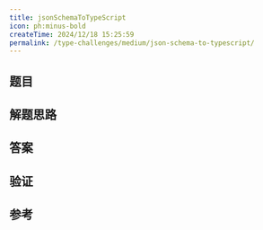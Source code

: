 ```yaml
---
title: jsonSchemaToTypeScript
icon: ph:minus-bold
createTime: 2024/12/18 15:25:59
permalink: /type-challenges/medium/json-schema-to-typescript/
---
```


## 题目

## 解题思路

## 答案

## 验证

## 参考
